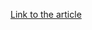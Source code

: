 [Link to the article](https://volexity.com/blog/2017/07/24/real-news-fake-flash-mac-os-x-users-targeted/)
